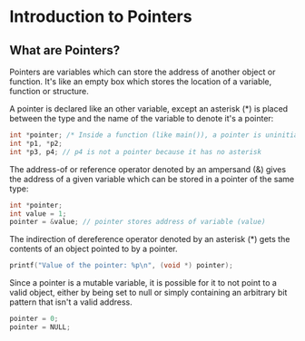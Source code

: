 # Introduction to Pointers 

## What are Pointers?

Pointers are variables which can store the address of another object or function. It's like an empty box which stores the location of a variable, function or structure. 

A pointer is declared like an other variable, except an asterisk (*) is placed between the type and the name of the variable to denote it's a pointer:

``` c
int *pointer; /* Inside a function (like main()), a pointer is uninitialized and doesn't point to any valid object yet*/
int *p1, *p2;
int *p3, p4; // p4 is not a pointer because it has no asterisk
```

The address-of or reference operator denoted by an ampersand (&) gives the address of a given variable which can be stored in a pointer of the same type:

```c	
int *pointer;
int value = 1;
pointer = &value; // pointer stores address of variable (value)
```

The indirection of dereference operator denoted by an asterisk (*) gets the contents of an object pointed to by a pointer.

```c
printf("Value of the pointer: %p\n", (void *) pointer);
```

Since a pointer is a mutable variable, it is possible for it to not point to a valid object, either by being set to null or simply containing an arbitrary bit pattern that isn't a valid address.

```c
pointer = 0; 
pointer = NULL;
```

